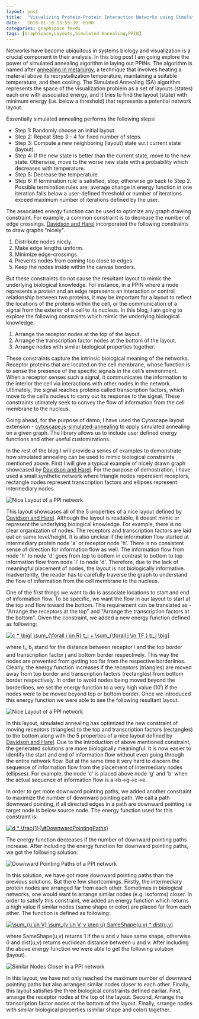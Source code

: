```yaml
---
layout: post
title:  "Visualizing Protein-Protein Interaction Networks using Simulated Annealing Algorithm"
date:   2018-01-10 13:59:39 -0500
categories: graphspace feeds
tags: [GraphSpace,Layouts,Simulated Annealing,PPIN]
---
```


Networks have become ubiquitous in systems biology and visualization is a crucial component in their analysis. In this blog post I am going explore the power of simulated annealing algorithm in laying out PPINs. The algorithm is named after [annealing in metallurgy](https://en.wikipedia.org/wiki/Annealing_(metallurgy)), a technique that involves heating a material above its recrystallization temperature, maintaining a suitable temperature, and then cooling. The Simulated
Annealing (SA) algorithm represents the space of the visualization problem as a set of layouts (states) each one with associated energy, and it tries to find the layout (state) with minimum energy (i.e. below a threshold) that represents a potential network layout. 

Essentially simulated annealing performs the following steps:

- Step 1: Randomly choose an initial layout.
- Step 2: Repeat Step 3 - 4 for fixed number of steps.
- Step 3: Compute a new neighboring (layout) state w.r.t current state (layout). 
- Step 4: If the new state is better than the current state, move to the new state. Otherwise, move to the worse new state with a probability which decreases with temperature.
- Step 5: Decrease the temperature.
- Step 6: If termination rule is satisfied, stop; otherwise go back to Step 2. Possible termination rules are: average change in energy function in one iteration falls below a user-defined threshold or number of iterations exceed maximum number of iterations defined by the user.

The associated energy function can be used to optimize any graph drawing constraint. For example, a common constraint is to decrease the number of edge crossings. [Davidson and Harel]() incorporated the following constraints to draw graphs "nicely".

1. Distribute nodes nicely.
2. Make edge lengths uniform.
3. Minimize edge-crossings.
4. Prevents nodes from coming too close to edges.
5. Keep the nodes inside within the canvas borders.

But these constraints do not cause the resultant layout to mimic the underlying biological knowledge. For instance, in a PPIN where a node represents a protein and an edge represents an interaction or control relationship between two proteins, it
may be important for a layout to reflect the locations of the proteins within the cell, or the communication of a signal from
the exterior of a cell to its nucleus. In this blog, I am going to explore the following constraints which mimic the underlying biological knowledge.

1. Arrange the receptor nodes at the top of the layout.
2. Arrange the transcription factor nodes at the bottom of the layout.
3. Arrange nodes with similar biological properties together.

These constraints capture the intrinsic biological meaning of the networks. Receptor proteins that are located
on the cell membrane, whose function is to sense the presence of the specific signals in the cell’s environment. When a
receptor senses such a signal, it communicates the information to the interior the cell via interactions with other nodes in the network. Ultimately, the signal reaches proteins called transcription factors, which move to the cell’s nucleus to carry out its response to the signal. These constraints utimately seek to convey the flow of information from the cell membrane to the nucleus.

Going ahead, for the purpose of demo, I have used the Cytoscape layout extension - [cytoscape.js-simulated-annealing]() to apply simulated annealing on a given graph. The library allows us to include user defined energy functions and other useful customizations.

In the rest of the blog I will provide a series of examples to demonstrate how simulated annealing can be used to mimic biological constraints mentioned above. First I will give a typical example of nicely drawn graph showcased by [Davidson and Harel](). For the purpose of demostration, I have used a small synthetic network where triangle nodes reperesent receptors, rectangle nodes represent transcription factors and ellipses represent intermediary nodes.

![Nice Layout of a PPI network](../assets/images/ppi-example-1-nice-layout.png)

This layout showcases all of the 5 properties of a nice layout defined by [Davidson and Harel](). Although the layout is readable, it doesnt mimic or represent the underlying biological knowledge. For example, there is no clear organization of nodes. The receptors and transcription factors are laid out on same level/height. It is also unclear if the information flow started at intermediary protein node 'a' or receptor node 'h'. There is no consistent sense of direction for information flow as well. The information flow from node 'h' to node  'd' goes from top to bottom in contrast to bottom to top information flow from node 'i' to node 'd'. Therefore, due to the lack of meaningful placement of nodes, the layout is not biologically informative. Inadvertently, the reader has to carefully traverse the graph to understand the flow of information from the cell membrane to the nucleus.

One of the first things we want to do is associate locations to start and end of information flow. To be specific, we want the flow in our layout to start at the top and flow toward the bottom. This requirement can be translated as - "Arrange the receptors at the top" and "Arrange the transcription factors at the bottom". Given the constraint, we added a new energy function defined as following:

<a href="https://www.codecogs.com/eqnedit.php?latex=c&space;*&space;\big[&space;\sum_{\forall&space;i&space;\in&space;R}&space;t_i&space;&plus;&space;\sum_{\forall&space;j&space;\in&space;TF&space;}&space;b_j&space;\big]" target="_blank"><img src="https://latex.codecogs.com/gif.latex?c&space;*&space;\big[&space;\sum_{\forall&space;i&space;\in&space;R}&space;t_i&space;&plus;&space;\sum_{\forall&space;j&space;\in&space;TF&space;}&space;b_j&space;\big]" title="c * \big[ \sum_{\forall i \in R} t_i + \sum_{\forall j \in TF } b_j \big]" /></a>

where t<sub>i</sub>, b<sub>j</sub> stand for the distance between receptor i and the top border and transcription factor j and bottom border respectively. This way the nodes are prevented from getting too far from the respective borderlines. Clearly, the energy function increases if the receptors (triangles) are moved away from top border and transcription factors (rectangles) from bottom border respectively. In order to avoid nodes being moved beyond the borderlines, we set the energy function to a very high value (10<sup>i</sup>) if the nodes were to be moved beyond top or bottom border. Once we introduced this energy function we were able to see the following resultant layout.

![Nice Layout of a PPI network](../assets/images/ppi-example-1-triangles-top-rectangles-bottom.png)

In this layout, simulated annealing has optimized the new constraint of moving receptors (triangles) to the top and transcription factors (rectangles) to the bottom along with the 5 properties of a nice layout defined by [Davidson and Harel](). Due to the introduction of above mentioned constraint, the generated solutions are more biologically meaningful. It is now easier to identify the start and end of information flow without even going through the entire network flow. But at the same time it very hard to discern the sequence of information flow from the placement of intermediary nodes (ellipses). For example, the node 'c' is placed above node 'g' and 'b' when the actual sequence of information flow is a->b->g->c->e. 

In order to get more downward pointing paths, we added another constraint to maximize the number of downward pointing path. We call a path downward pointing, if all directed edges in a path are downward pointing i.e target node is below source node. The energy function used for this constraint is:


<a href="https://www.codecogs.com/eqnedit.php?latex=d&space;*&space;\frac{1}{\&hash;DownwardPointingPaths}" target="_blank"><img src="https://latex.codecogs.com/gif.latex?d&space;*&space;\frac{1}{\&hash;DownwardPointingPaths}" title="d * \frac{1}{\#DownwardPointingPaths}" /></a>

The energy function decreases if the number of downward pointing paths increase.  After including the energy function for downward pointing paths, we got the following solution: 

![Downward Pointing Paths of a PPI network](../assets/images/ppi-example-1-downward-pointing-paths.png)

In this solution, we have got more downward pointing paths than the previous solutions. But there few shortcomings. Firstly, the intermediary protein nodes are arranged far from each other. Sometimes in biological networks, one would want to arrange similar nodes (e.g. isoforms) closer. In order to satisfy this constraint, we added an energy function which returns a high value if similar nodes (same shape or color) are placed far from each other. The function is defined as following:

<a href="https://www.codecogs.com/eqnedit.php?latex=\sum_{u&space;\in&space;V}&space;\sum_{v&space;\in&space;V,&space;v&space;\neq&space;u}&space;SameShape(u,v)&space;*&space;dist(u,v)" target="_blank"><img src="https://latex.codecogs.com/gif.latex?\sum_{u&space;\in&space;V}&space;\sum_{v&space;\in&space;V,&space;v&space;\neq&space;u}&space;SameShape(u,v)&space;*&space;dist(u,v)" title="\sum_{u \in V} \sum_{v \in V, v \neq u} SameShape(u,v) * dist(u,v)" /></a>

where SameShape(u,v) returns 1 if the u and v have same shape, otherwise 0 and dist(u,v) returns euclidean distance between u and v. After including the above energy function we were able to get the following solution (layout).

![Similar Nodes Closer in a PPI network](../assets/images/ppi-example-1-similar-nodes-closer.png)

In this layout, we have not only reached the maximum number of downward pointing paths but also arranged similar nodes closer to each other. Finally, this layout satisfies the three biological constraints defined earliar. First, arrange the receptor nodes at the top of the layout. Second, Arrange the transcription factor nodes at the bottom of the layout. Finally, srrange nodes with similar biological properties (similar shape and color) together.
